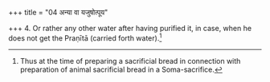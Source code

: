 +++
title = "04 अन्या वा यजुषोत्पूय"

+++
4. Or rather any other water after having purified it, in case, when he does not get the Praṇītā (carried forth water).[^1]  

[^1]: Thus at the time of preparing a sacrificial bread in connection with
preparation of animal sacrificial bread in a Soma-sacrifice.
